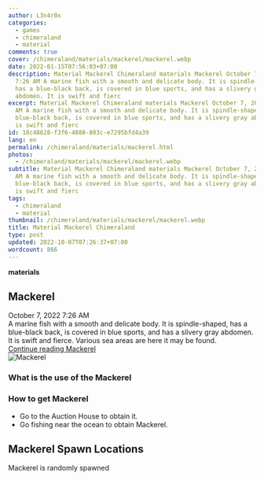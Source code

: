 ```yaml
---
author: L3n4r0x
categories:
  - games
  - chimeraland
  - material
comments: true
cover: /chimeraland/materials/mackerel/mackerel.webp
date: 2022-01-15T07:56:03+07:00
description: Material Mackerel Chimeraland materials Mackerel October 7, 2022
  7:26 AM A marine fish with a smooth and delicate body. It is spindle-shaped,
  has a blue-black back, is covered in blue sports, and has a slivery gray
  abdomen. It is swift and fierc
excerpt: Material Mackerel Chimeraland materials Mackerel October 7, 2022 7:26
  AM A marine fish with a smooth and delicate body. It is spindle-shaped, has a
  blue-black back, is covered in blue sports, and has a slivery gray abdomen. It
  is swift and fierc
id: 18c48628-f3f6-4888-803c-e7295bfd4a39
lang: en
permalink: /chimeraland/materials/mackerel.html
photos:
  - /chimeraland/materials/mackerel/mackerel.webp
subtitle: Material Mackerel Chimeraland materials Mackerel October 7, 2022 7:26
  AM A marine fish with a smooth and delicate body. It is spindle-shaped, has a
  blue-black back, is covered in blue sports, and has a slivery gray abdomen. It
  is swift and fierc
tags:
  - chimeraland
  - material
thumbnail: /chimeraland/materials/mackerel/mackerel.webp
title: Material Mackerel Chimeraland
type: post
updated: 2022-10-07T07:26:37+07:00
wordcount: 866
---
```


<link
  rel="stylesheet"
  href="https://rawcdn.githack.com/dimaslanjaka/Web-Manajemen/870a349/css/bootstrap-5-3-0-alpha3-wrapper.css"
/>
<section id="bootstrap-wrapper">
  <div data-bs-theme="dark">
    <div
      class="row g-0 border rounded overflow-hidden flex-md-row mb-4 shadow-sm position-relative bg-dark text-light"
    >
      <div class="col p-4 d-flex flex-column position-static">
        <strong class="d-inline-block mb-2 text-success">materials</strong>
        <h2 class="mb-0">Mackerel</h2>
        <div class="mb-1 text-muted">October 7, 2022 7:26 AM</div>
        <div class="mb-2 border p-1">
          A marine fish with a smooth and delicate body. It is spindle-shaped,
          has a blue-black back, is covered in blue sports, and has a slivery
          gray abdomen. It is swift and fierce. Various sea areas are here it
          may be found.
        </div>
        <a
          href="/chimeraland/materials/mackerel.html"
          class="stretched-link d-none text-primary"
          >Continue reading Mackerel</a
        >
      </div>
      <div class="col-auto d-none d-md-block d-lg-block">
        <img
          src="https://www.webmanajemen.com/chimeraland/materials/mackerel/mackerel.webp"
          alt="Mackerel"
        />
      </div>
    </div>
    <div class="row">
      <div class="col-lg-6 col-12 mb-2">
        <div class="card">
          <div class="card-body">
            <h3 class="card-title">What is the use of the Mackerel</h3>
            <div class="card-text"><ul></ul></div>
          </div>
        </div>
      </div>
      <div class="col-lg-6 col-12 mb-2">
        <div class="card">
          <div class="card-body">
            <h3 class="card-title">How to get Mackerel</h3>
            <div class="card-text">
              <ul>
                <li>Go to the Auction House to obtain it.</li>
                <li>Go fishing near the ocean to obtain Mackerel.</li>
              </ul>
            </div>
          </div>
        </div>
      </div>
      <div class="col-12 mb-2">
        <h2>Mackerel Spawn Locations</h2>
        <p>Mackerel is randomly spawned</p>
      </div>
    </div>
  </div>
</section>